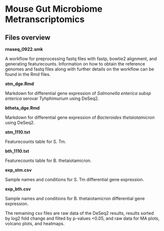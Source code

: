 # Mouse Gut Microbiome Metranscriptomics

## Files overview

**rnaseq_0922.smk**

A workflow for preprocessing fastq files with fastp, bowtie2 alignment, and generating featurecounts. Information on how to obtain the reference genomes and fastq files along with further details on the workflow can be found in the Rmd files. 

**stm_dge.Rmd**

Markdown for differential gene expression of *Salmonella enterica subsp enterica* serovar Tyhphimurium using DeSeq2. 

**btheta_dge.Rmd**

Markdown for differential gene expression of *Bacteroides thetaiotamicron* using DeSeq2. 

**stm_1110.txt**

Featurecounts table for S. Tm. 

**bth_1110.txt**

Featurecounts table for B. thetaiotamicron. 

**exp_stm.csv**

Sample names and conditions for S. Tm differential gene expression. 

**exp_bth.csv**

Sample names and conditions for B. thetaiotamicron differential gene expression. 

The remaining csv files are raw data of the DeSeq2 results, results sorted by log2 fold change and filted by p-values <0.05, and raw data for MA plots, volcano plots, and heatmaps. 
